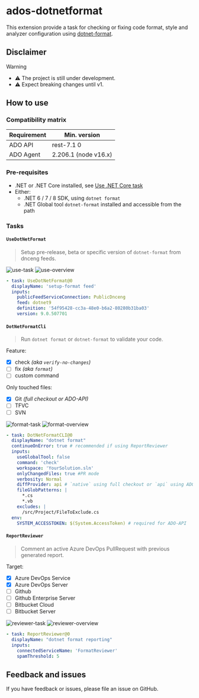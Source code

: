 # ados-dotnetformat

This extension provide a task for checking or fixing code format, style and analyzer configuration using [dotnet-format](https://github.com/dotnet/format).

## Disclaimer

> [!WARNING]
>
> - ⚠️ The project is still under development.
> - ⚠️ Expect breaking changes until v1.

## How to use

### Compatibility matrix

| Requirement | Min. version         |
| ----------- | -------------------- |
| ADO API     | rest-7.1  0          |
| ADO Agent   | 2.206.1 (node v16.x) |

### Pre-requisites

* .NET or .NET Core installed, see [Use .NET Core task](https://docs.microsoft.com/en-us/azure/devops/pipelines/tasks/tool/dotnet-core-tool-installer?view=azure-devops)
* Either:
  * .NET 6 / 7 / 8 SDK, using `dotnet format`
  * .NET Global tool `dotnet-format` installed and accessible from the path

### Tasks

#### `UseDotNetFormat`

> Setup pre-release, beta or specific version of `dotnet-format` from dnceng feeds.

![use-task](docs/images/use-task.png)
![use-overview](docs/images/use-overview.png)

``` yaml
- task: UseDotNetFormat@0
  displayName: 'setup-format feed'
  inputs:
    publicFeedServiceConnection: PublicDnceng
    feed: dotnet9
    definition: '54f95428-cc3a-48e0-b6a2-80280b31ba03'
    version: 9.0.507701
```

#### `DotNetFormatCli`

> Run `dotnet format` or `dotnet-format` to validate your code.

Feature:

- [X] check _(aka `verify-no-changes`)_
- [ ] fix  _(aka `format`)_
- [ ] custom command

Only touched files:

- [X] Git _(full checkout or ADO-API)_
- [ ] TFVC
- [ ] SVN

![format-task](docs/images/format-task.png)
![format-overview](docs/images/format-overview.png)

``` yaml
- task: DotNetFormatCLI@0
  displayName: "dotnet format"
  continueOnError: true # recommended if using ReportReviewer
  inputs:
    useGlobalTool: false
    command: 'check'
    workspace: 'YourSolution.sln'
    onlyChangedFiles: true #PR mode
    verbosity: Normal
    diffProvider: api # `native` using full checkout or `api` using ADO-API
    fileGlobPatterns: |
      *.cs
      *.vb
    excludes: | 
      /src/Project/FileToExclude.cs
  env:
    SYSTEM_ACCESSTOKEN: $(System.AccessToken) # required for ADO-API
```

#### `ReportReviewer`

> Comment an active Azure DevOps PullRequest with previous generated report.

Target:

- [X] Azure DevOps Service
- [X] Azure DevOps Server
- [ ] Github
- [ ] Github Enterprise Server
- [ ] Bitbucket Cloud
- [ ] Bitbucket Server

![reviewer-task](docs/images/reviewer-task.png)
![reviewer-overview](docs/images/reviewer-overview.png)

``` yaml
- task: ReportReviewer@0
  displayName: "dotnet format reporting"
  inputs:
    connectedServiceName: 'FormatReviewer'
    spamThreshold: 5
```

## Feedback and issues

If you have feedback or issues, please file an issue on GitHub.
